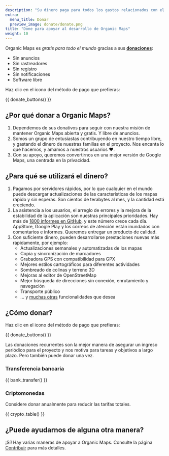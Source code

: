 ```yaml
---
description: "Su dinero paga para todos los gastos relacionados con el proyecto y nos motiva a mejorar Organic Maps."
extra:
  menu_title: Donar
  preview_image: donate/donate.png
title: "Done para apoyar al desarrollo de Organic Maps"
weight: 10
---
```


Organic Maps es _gratis para todo el mundo_ gracias a sus
**[donaciones][stripe]**:

- Sin anuncios
- Sin rastreadores
- Sin registro
- Sin notificaciones
- Software libre

Haz clic en el icono del método de pago que prefieras:

{{ donate_buttons() }}

## ¿Por qué donar a Organic Maps?

1. Dependemos de sus donativos para seguir con nuestra misión de mantener
   Organic Maps abierta y gratis. Y libre de anuncios.
2. Somos un grupo de entusiastas contribuyendo en nuestro tiempo libre, y
   gastando el dinero de nuestras familias en el proyecto. Nos encanta lo
   que hacemos, y amamos a nuestros usuarios ❤️.
3. Con su apoyo, queremos convertirnos en una mejor versión de Google Maps,
   una centrada en la privacidad.

## ¿Para qué se utilizará el dinero?

1. Pagamos por servidores rápidos, por lo que cualquier en el mundo puede
   descargar actualizaciones de las características de los mapas rápido y
   sin esperas. Son cientos de terabytes al mes, y la cantidad está
   creciendo.
2. La asistencia a los usuarios, el arreglo de errores y la mejora de la
   estabilidad de la aplicación son nuestras principales prioridades. Hay
   más de [1800 informes en GitHub][github issues], y este número crece cada
   día. AppStore, Google Play y los correos de atención están inundados con
   comentarios e informes. Queremos entregar un producto de calidad.
3. Con suficiente dinero, pueden desarrollarse prestaciones nuevas más
   rápidamente, por ejemplo:
   - Actualizaciones semanales y automatizadas de los mapas
   - Copia y sincronización de marcadores
   - Grabadora GPS con compatibilidad para GPX
   - Mejores estilos cartográficos para diferentes actividades
   - Sombreado de colinas y terreno 3D
   - Mejoras al editor de OpenStreetMap
   - Mejor búsqueda de direcciones sin conexión, enrutamiento y navegación
   - Transporte público
   - ... y [muchas otras][github issues] funcionalidades que desea

## ¿Cómo donar?

Haz clic en el icono del método de pago que prefieras:

{{ donate_buttons() }}

Las donaciones recurrentes son la mejor manera de asegurar un ingreso
periódico para el proyecto y nos motiva para tareas y objetivos a largo
plazo. Pero también puede donar una vez.

### Transferencia bancaria

{{ bank_transfer() }}

### Criptomonedas

Considere donar anualmente para reducir las tarifas totales.

{{ crypto_table() }}

## ¿Puede ayudarnos de alguna otra manera?

¡Sí! Hay varias maneras de apoyar a Organic Maps. Consulte la página
[Contribuir](@/contribute/index.es.md) para más detalles.

[stripe]: https://donate.organicmaps.app/ "Donar vía Stripe"
[github issues]: https://github.com/organicmaps/organicmaps/issues "Informes en GitHub"

